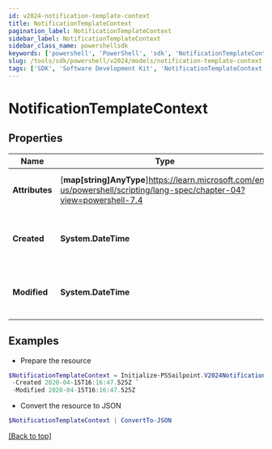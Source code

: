 ```yaml
---
id: v2024-notification-template-context
title: NotificationTemplateContext
pagination_label: NotificationTemplateContext
sidebar_label: NotificationTemplateContext
sidebar_class_name: powershellsdk
keywords: ['powershell', 'PowerShell', 'sdk', 'NotificationTemplateContext', 'V2024NotificationTemplateContext'] 
slug: /tools/sdk/powershell/v2024/models/notification-template-context
tags: ['SDK', 'Software Development Kit', 'NotificationTemplateContext', 'V2024NotificationTemplateContext']
---
```



# NotificationTemplateContext

## Properties

Name | Type | Description | Notes
------------ | ------------- | ------------- | -------------
**Attributes** | [**map[string]AnyType**]https://learn.microsoft.com/en-us/powershell/scripting/lang-spec/chapter-04?view=powershell-7.4 | A JSON object that stores the context. | [optional] 
**Created** | **System.DateTime** | When the global context was created | [optional] 
**Modified** | **System.DateTime** | When the global context was last modified | [optional] 

## Examples

- Prepare the resource
```powershell
$NotificationTemplateContext = Initialize-PSSailpoint.V2024NotificationTemplateContext  -Attributes {productUrl=https://test-org.identitysoon.com, brandingConfigs={default={narrowLogoURL=null, productName=SailPoint, standardLogoURL=null, navigationColor=011E64, actionButtonColor=20B2DE, emailFromAddress=null, activeLinkColor=20B2DE, loginInformationalMessage=null}}} `
 -Created 2020-04-15T16:16:47.525Z `
 -Modified 2020-04-15T16:16:47.525Z
```

- Convert the resource to JSON
```powershell
$NotificationTemplateContext | ConvertTo-JSON
```


[[Back to top]](#) 

